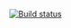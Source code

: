 [![Build status](https://ci.appveyor.com/api/projects/status/pon4j3mqh1w6ql16?svg=true)](https://ci.appveyor.com/project/Olesya1988/ajs-object-reflection-proxy)